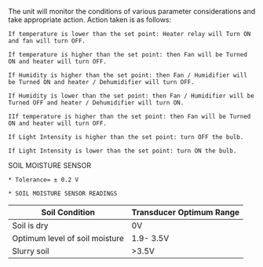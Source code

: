 The unit will monitor the conditions of various parameter considerations and take appropriate action. Action taken is as follows:

    If temperature is lower than the set point: Heater relay will Turn ON and fan will turn OFF.

    If temperature is higher than the set point: then Fan will be Turned ON and heater will turn OFF.

    If Humidity is higher than the set point: then Fan / Humidifier will be Turned ON and heater / Dehumidifier will turn OFF.

    If Humidity is lower than the set point: then Fan / Humidifier will be Turned OFF and heater / Dehumidifier will turn ON.

    IIf temperature is higher than the set point: then Fan will be Turned ON and heater will turn OFF.

    If Light Intensity is higher than the set point: turn OFF the bulb.

    If Light Intensity is lower than the set point: turn ON the bulb.


SOIL MOISTURE SENSOR

    * Tolerance= ± 0.2 V
         
    * SOIL MOISTURE SENSOR READINGS

| Soil Condition | Transducer Optimum Range |
| ------------- | ------------- |
| Soil is dry  | 0V  |
| Optimum level of soil moisture  | 1.9- 3.5V  |
| Slurry soil | >3.5V |
